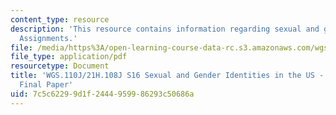 ```yaml
---
content_type: resource
description: 'This resource contains information regarding sexual and gender identities:
  Assignments.'
file: /media/https%3A/open-learning-course-data-rc.s3.amazonaws.com/wgs-110j-sexual-and-gender-identities-spring-2016/7c5c62299d1f2444959986293c50686a_MITWGS_110JS16_FinalPaper.pdf
file_type: application/pdf
resourcetype: Document
title: 'WGS.110J/21H.108J S16 Sexual and Gender Identities in the US - Assignments:
  Final Paper'
uid: 7c5c6229-9d1f-2444-9599-86293c50686a
---
```

